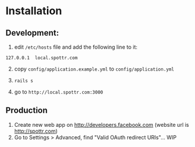 
# Installation

## Development:

1. edit `/etc/hosts` file and add the following line to it:
```
127.0.0.1  local.spottr.com
```

2. copy `config/application.example.yml` to `config/application.yml`

3. `rails s`

4. go to `http://local.spottr.com:3000`

## Production
1. Create new web app on http://developers.facebook.com (website url is
   http://spottr.com)
2. Go to Settings > Advanced, find "Valid OAuth redirect URIs"... WIP
